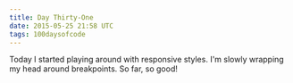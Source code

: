 ```yaml
---
title: Day Thirty-One
date: 2015-05-25 21:58 UTC
tags: 100daysofcode
---
```


Today I started playing around with responsive styles. I'm slowly wrapping my head around breakpoints. So far, so good!
